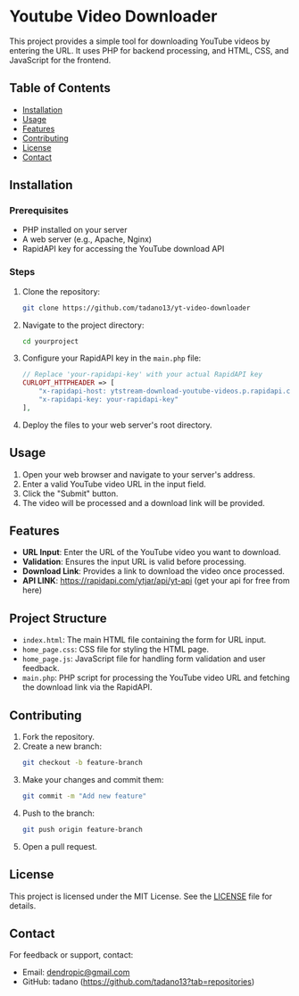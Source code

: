 # Youtube Video Downloader

This project provides a simple tool for downloading YouTube videos by entering the URL. It uses PHP for backend processing, and HTML, CSS, and JavaScript for the frontend.

## Table of Contents

- [Installation](#installation)
- [Usage](#usage)
- [Features](#features)
- [Contributing](#contributing)
- [License](#license)
- [Contact](#contact)

## Installation

### Prerequisites

- PHP installed on your server
- A web server (e.g., Apache, Nginx)
- RapidAPI key for accessing the YouTube download API

### Steps

1. Clone the repository:
    ```bash
    git clone https://github.com/tadano13/yt-video-downloader
    ```
2. Navigate to the project directory:
    ```bash
    cd yourproject
    ```
3. Configure your RapidAPI key in the `main.php` file:
    ```php
    // Replace 'your-rapidapi-key' with your actual RapidAPI key
    CURLOPT_HTTPHEADER => [
        "x-rapidapi-host: ytstream-download-youtube-videos.p.rapidapi.com",
        "x-rapidapi-key: your-rapidapi-key"
    ],
    ```
4. Deploy the files to your web server's root directory.

## Usage

1. Open your web browser and navigate to your server's address.
2. Enter a valid YouTube video URL in the input field.
3. Click the "Submit" button.
4. The video will be processed and a download link will be provided.

## Features

- **URL Input**: Enter the URL of the YouTube video you want to download.
- **Validation**: Ensures the input URL is valid before processing.
- **Download Link**: Provides a link to download the video once processed.
- **API LINK**: https://rapidapi.com/ytjar/api/yt-api (get your api for free from  here)

## Project Structure

- `index.html`: The main HTML file containing the form for URL input.
- `home_page.css`: CSS file for styling the HTML page.
- `home_page.js`: JavaScript file for handling form validation and user feedback.
- `main.php`: PHP script for processing the YouTube video URL and fetching the download link via the RapidAPI.

## Contributing

1. Fork the repository.
2. Create a new branch:
    ```bash
    git checkout -b feature-branch
    ```
3. Make your changes and commit them:
    ```bash
    git commit -m "Add new feature"
    ```
4. Push to the branch:
    ```bash
    git push origin feature-branch
    ```
5. Open a pull request.

## License

This project is licensed under the MIT License. See the [LICENSE](LICENSE) file for details.

## Contact

For feedback or support, contact:

- Email: dendropic@gmail.com
- GitHub: tadano (https://github.com/tadano13?tab=repositories)

